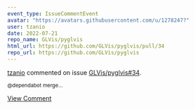 ```yaml
---
event_type: IssueCommentEvent
avatar: "https://avatars.githubusercontent.com/u/1278247?"
user: tzanio
date: 2022-07-21
repo_name: GLVis/pyglvis
html_url: https://github.com/GLVis/pyglvis/pull/34
repo_url: https://github.com/GLVis/pyglvis
---
```


<a href='https://github.com/tzanio' target='_blank'>tzanio</a> commented on issue <a href='https://github.com/GLVis/pyglvis/pull/34' target='_blank'>GLVis/pyglvis#34</a>.

<small>@dependabot merge...</small>

<a href='https://github.com/GLVis/pyglvis/pull/34' target='_blank'>View Comment</a>